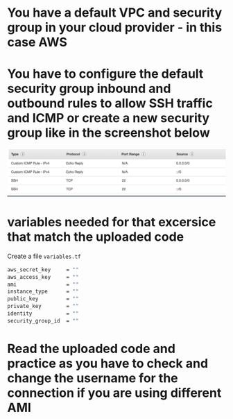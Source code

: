 # You have a default VPC and security group in your cloud provider - in this case AWS
# You have to configure the default security group inbound and outbound rules to allow SSH traffic and ICMP or create a new security group like in the screenshot below

![Alt text](https://github.com/denislavdenov/terraform-vars/blob/master/screenshots/Screen%20Shot%202018-08-27%20at%2016.42.56.png "Optional title")


# variables needed for that excersice that match the uploaded code
Create a file `variables.tf`

``` bash
aws_secret_key     = ""
aws_access_key     = ""
ami                = ""
instance_type      = ""
public_key         = ""
private_key        = ""
identity           = ""
security_group_id  = ""
```

# Read the uploaded code and practice as you have to check and change the username for the connection if you are using different AMI
